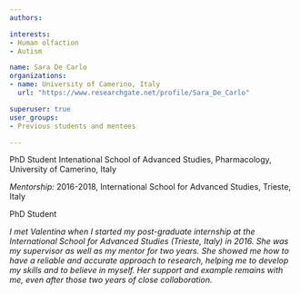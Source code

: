 ```yaml
---
authors:

interests:
- Human olfaction
- Autism

name: Sara De Carlo
organizations:
- name: University of Camerino, Italy
  url: "https://www.researchgate.net/profile/Sara_De_Carlo"

superuser: true
user_groups:
- Previous students and mentees

---
```

PhD Student Intenational School of Advanced Studies, Pharmacology, University of Camerino, Italy

*Mentorship:*
2016-2018, International School for Advanced Studies, Trieste, Italy

PhD Student

*I met Valentina when I started my post-graduate internship at the International School for Advanced Studies (Trieste, Italy) in 2016. She was my supervisor as well as my mentor for two years. She showed me how to have a reliable and accurate approach to research, helping me to develop my skills and to believe in myself. Her support and example remains with me, even after those two years of close collaboration.*
